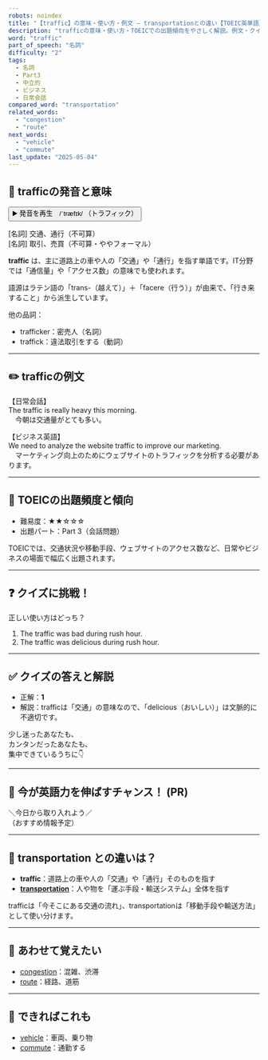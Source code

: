 ```yaml
---
robots: noindex
title: "【traffic】の意味・使い方・例文 ― transportationとの違い【TOEIC英単語】"
description: "trafficの意味・使い方・TOEICでの出題傾向をやさしく解説。例文・クイズ付きでtransportationとの違いもわかりやすく学べます。"
word: "traffic"
part_of_speech: "名詞"
difficulty: "2"
tags:
  - 名詞
  - Part3
  - 中立的
  - ビジネス
  - 日常会話
compared_word: "transportation"
related_words:
  - "congestion"
  - "route"
next_words:
  - "vehicle"
  - "commute"
last_update: "2025-05-04"
---
```


## 🔰 trafficの発音と意味

<button class="play-audio" onclick="playTTS('traffic')">
  <span class="play-audio-main">
    ▶️ 発音を再生　/ˈtræfɪk/
  </span>
  <span class="play-audio-sub">
    （トラフィック）
  </span>
</button>

[名詞] 交通、通行（不可算）  
[名詞] 取引、売買（不可算・ややフォーマル）

**traffic** は、主に道路上の車や人の「交通」や「通行」を指す単語です。IT分野では「通信量」や「アクセス数」の意味でも使われます。

語源はラテン語の「trans-（越えて）」＋「facere（行う）」が由来で、「行き来すること」から派生しています。

他の品詞：  
- trafficker：密売人（名詞）
- traffick：違法取引をする（動詞）

---

## ✏️ trafficの例文

【日常会話】  
The traffic is really heavy this morning.  
　今朝は交通量がとても多い。

【ビジネス英語】  
We need to analyze the website traffic to improve our marketing.  
　マーケティング向上のためにウェブサイトのトラフィックを分析する必要があります。

---

## 🎯 TOEICの出題頻度と傾向

- 難易度：★★☆☆☆
- 出題パート：Part 3（会話問題）

TOEICでは、交通状況や移動手段、ウェブサイトのアクセス数など、日常やビジネスの場面で幅広く出題されます。

---

## ❓ クイズに挑戦！

正しい使い方はどっち？

1. The traffic was bad during rush hour.  
2. The traffic was delicious during rush hour.

---

## ✅ クイズの答えと解説

- 正解：**1**
- 解説：trafficは「交通」の意味なので、「delicious（おいしい）」は文脈的に不適切です。

少し迷ったあなたも、  
カンタンだったあなたも、  
集中できているうちに👇️

---

## 🚀 今が英語力を伸ばすチャンス！ (PR)

<div class="info-center">
＼今日から取り入れよう／<br>  
（おすすめ情報予定）
</div>

---

## 🤔  transportation との違いは？

- **traffic**：道路上の車や人の「交通」や「通行」そのものを指す
- **[transportation](/word/transportation)**：人や物を「運ぶ手段・輸送システム」全体を指す

trafficは「今そこにある交通の流れ」、transportationは「移動手段や輸送方法」として使い分けます。

---

## 🧩 あわせて覚えたい

- [congestion](/word/congestion)：混雑、渋滞
- [route](/word/route)：経路、道筋

---

## 📖 できればこれも

- [vehicle](/word/vehicle)：車両、乗り物
- [commute](/word/commute)：通勤する

<!-- cvid: aid38_bid21 -->
